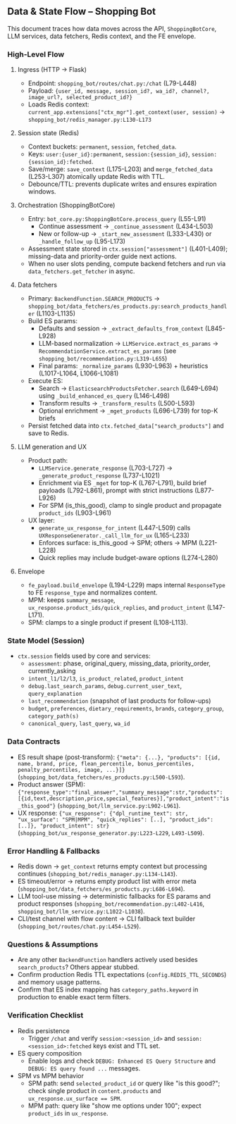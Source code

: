 ## Data & State Flow – Shopping Bot

This document traces how data moves across the API, `ShoppingBotCore`, LLM services, data fetchers, Redis context, and the FE envelope.

### High-Level Flow

1) Ingress (HTTP → Flask)
   - Endpoint: `shopping_bot/routes/chat.py:/chat` (L79-L448)
   - Payload: `{user_id, message, session_id?, wa_id?, channel?, image_url?, selected_product_id?}`
   - Loads Redis context: `current_app.extensions["ctx_mgr"].get_context(user, session)` → `shopping_bot/redis_manager.py:L130-L173`

2) Session state (Redis)
   - Context buckets: `permanent`, `session`, `fetched_data`.
   - Keys: `user:{user_id}:permanent`, `session:{session_id}`, `session:{session_id}:fetched`.
   - Save/merge: `save_context` (L175-L203) and `merge_fetched_data` (L253-L307) atomically update Redis with TTL.
   - Debounce/TTL: prevents duplicate writes and ensures expiration windows.

3) Orchestration (ShoppingBotCore)
   - Entry: `bot_core.py:ShoppingBotCore.process_query` (L55-L91)
     - Continue assessment → `_continue_assessment` (L434-L503)
     - New or follow-up → `_start_new_assessment` (L333-L430) or `_handle_follow_up` (L95-L173)
   - Assessment state stored in `ctx.session["assessment"]` (L401-L409); missing-data and priority-order guide next actions.
   - When no user slots pending, compute backend fetchers and run via `data_fetchers.get_fetcher` in async.

4) Data fetchers
   - Primary: `BackendFunction.SEARCH_PRODUCTS` → `shopping_bot/data_fetchers/es_products.py:search_products_handler` (L1103-L1135)
   - Build ES params:
     - Defaults and session → `_extract_defaults_from_context` (L845-L928)
     - LLM-based normalization → `LLMService.extract_es_params` → `RecommendationService.extract_es_params` (see `shopping_bot/recommendation.py:L319-L655`)
     - Final params: `_normalize_params` (L930-L963) + heuristics (L1017-L1064, L1066-L1081)
   - Execute ES:
     - Search → `ElasticsearchProductsFetcher.search` (L649-L694) using `_build_enhanced_es_query` (L146-L498)
     - Transform results → `_transform_results` (L500-L593)
     - Optional enrichment → `_mget_products` (L696-L739) for top-K briefs
   - Persist fetched data into `ctx.fetched_data["search_products"]` and save to Redis.

5) LLM generation and UX
   - Product path:
     - `LLMService.generate_response` (L703-L727) → `_generate_product_response` (L737-L1021)
     - Enrichment via ES `_mget` for top-K (L767-L791), build brief payloads (L792-L861), prompt with strict instructions (L877-L926)
     - For SPM (is_this_good), clamp to single product and propagate `product_ids` (L903-L961)
   - UX layer:
     - `generate_ux_response_for_intent` (L447-L509) calls `UXResponseGenerator._call_llm_for_ux` (L165-L233)
     - Enforces surface: is_this_good → SPM; others → MPM (L221-L228)
     - Quick replies may include budget-aware options (L274-L280)

6) Envelope
   - `fe_payload.build_envelope` (L194-L229) maps internal `ResponseType` to FE `response_type` and normalizes content.
   - MPM: keeps `summary_message`, `ux_response.product_ids/quick_replies`, and `product_intent` (L147-L171).
   - SPM: clamps to a single product if present (L108-L113).

### State Model (Session)

- `ctx.session` fields used by core and services:
  - `assessment`: phase, original_query, missing_data, priority_order, currently_asking
  - `intent_l1/l2/l3`, `is_product_related`, `product_intent`
  - `debug.last_search_params`, `debug.current_user_text`, `query_explanation`
  - `last_recommendation` (snapshot of last products for follow-ups)
  - `budget`, `preferences`, `dietary_requirements`, `brands`, `category_group`, `category_path(s)`
  - `canonical_query`, `last_query`, `wa_id`

### Data Contracts

- ES result shape (post-transform): `{"meta": {...}, "products": [{id, name, brand, price, flean_percentile, bonus_percentiles, penalty_percentiles, image, ...}]}` (`shopping_bot/data_fetchers/es_products.py:L500-L593`).
- Product answer (SPM): `{"response_type":"final_answer","summary_message":str,"products":[{id,text,description,price,special_features}],"product_intent":"is_this_good"}` (`shopping_bot/llm_service.py:L902-L961`).
- UX response: `{"ux_response": {"dpl_runtime_text": str, "ux_surface": "SPM|MPM", "quick_replies": [..], "product_ids": [..]}, "product_intent": str}` (`shopping_bot/ux_response_generator.py:L223-L229`, `L493-L509`).

### Error Handling & Fallbacks

- Redis down → `get_context` returns empty context but processing continues (`shopping_bot/redis_manager.py:L134-L143`).
- ES timeout/error → returns empty product list with error meta (`shopping_bot/data_fetchers/es_products.py:L686-L694`).
- LLM tool-use missing → deterministic fallbacks for ES params and product responses (`shopping_bot/recommendation.py:L402-L416`, `shopping_bot/llm_service.py:L1022-L1038`).
- CLI/test channel with flow content → CLI fallback text builder (`shopping_bot/routes/chat.py:L454-L529`).

### Questions & Assumptions

- Are any other `BackendFunction` handlers actively used besides `search_products`? Others appear stubbed.
- Confirm production Redis TTL expectations (`config.REDIS_TTL_SECONDS`) and memory usage patterns.
- Confirm that ES index mapping has `category_paths.keyword` in production to enable exact term filters.

### Verification Checklist

- Redis persistence
  - Trigger `/chat` and verify `session:<session_id>` and `session:<session_id>:fetched` keys exist and TTL set.
- ES query composition
  - Enable logs and check `DEBUG: Enhanced ES Query Structure` and `DEBUG: ES query found ...` messages.
- SPM vs MPM behavior
  - SPM path: send `selected_product_id` or query like "is this good?"; check single product in `content.products` and `ux_response.ux_surface == SPM`.
  - MPM path: query like "show me options under 100"; expect `product_ids` in `ux_response`.


